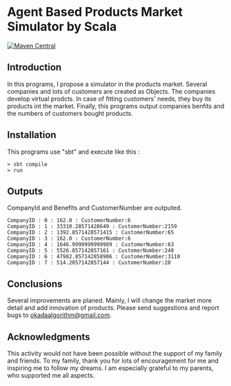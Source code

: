 # Agent Based Products Market Simulator by Scala 
[![Maven Central](https://maven-badges.herokuapp.com/maven-central/com.github.jirotubuyaki/agent-based-analysis-of-inovation-in-artificial-products-market_2.12/badge.svg)](https://maven-badges.herokuapp.com/maven-central/com.github.jirotubuyaki/agent-based-analysis-of-inovation-in-artificial-products-market_2.12)
## Introduction
In this programs, I propose a simulator in the products market. Several companies and lots of customers are created as Objects. The companies develop virtual prodcts. In case of fitting customers' needs, they buy its products int the market.
Finally, this programs output companies benfits and the numbers of customers bought products.

## Installation
This programs use "sbt" and execute like this :  

```
> sbt compile 
> run
```
## Outputs
CompanyId and Benefits and CustomerNumber are outputed.  

```
CompanyID : 0 : 162.0 : CustomerNumber:6
CompanyID : 1 : 33310.28571428649 : CustomerNumber:2159
CompanyID : 2 : 1392.8571428571415 : CustomerNumber:65
CompanyID : 3 : 162.0 : CustomerNumber:6
CompanyID : 4 : 1646.9999999999989 : CustomerNumber:63
CompanyID : 5 : 5526.857142857161 : CustomerNumber:248
CompanyID : 6 : 47982.857142858906 : CustomerNumber:3110
CompanyID : 7 : 514.2857142857144 : CustomerNumber:20
```

## Conclusions
Several improvements are planed. Mainly, I will change the market more detail and add innovation of products. Please send suggestions and report bugs to okadaalgorithm@gmail.com.

## Acknowledgments  
This activity would not have been possible without the support of my family and friends. To my family, thank you for lots of encouragement for me and inspiring me to follow my dreams. I am especially grateful to my parents, who supported me all aspects.
